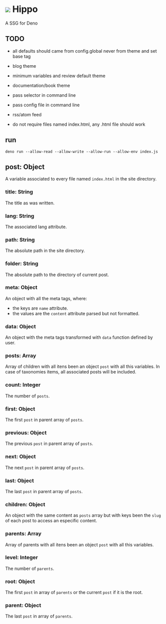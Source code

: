 # ![](docs/favicon.ico) Hippo
A SSG for Deno

## TODO
 - all defaults should came from config.global never from theme and set base tag
 - blog theme

 - minimum variables and review default theme
 - documentation/book theme

 - pass selector in command line
 - pass config file in command line
 - rss/atom feed
 - do not require files named index.html, any .html file should work

## run
```
deno run --allow-read --allow-write --allow-run --allow-env index.js
```

## post: Object
A variable associated to every file named `index.html` in the site directory.

### title: String
The title as was written.

### lang: String
The associated lang attribute.

### path: String
The absolute path in the site directory.

### folder: String
The absolute path to the directory of current post.

### meta: Object
An object with all the meta tags, where:
 - the keys are `name` attribute.
 - the values are the `content` attribute parsed but not formatted.

### data: Object
An object with the meta tags transformed with `data` function defined by user.

### posts: Array
Array of children with all itens been an object `post` with all this variables.
In case of taxonomies items, all associated posts will be included.

### count: Integer
The number of `posts`.

### first: Object
The first `post` in parent array of `posts`.

### previous: Object
The previous `post` in parent array of `posts`.

### next: Object
The next `post` in parent array of `posts`.

### last: Object
The last `post` in parent array of `posts`.

### children: Object
An object with the same content as `posts` array but with keys been the
`slug` of each post to access an especific content.

### parents: Array
Array of parents with all itens been an object `post` with all this variables.

### level: Integer
The number of `parents`.

### root: Object
The first `post` in array of `parents` or the current `post` if it is the root.

### parent: Object
The last `post` in array of `parents`.
